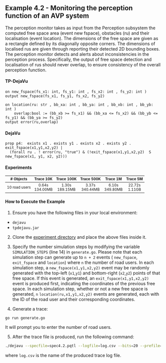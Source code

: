 
## Example 4.2 - Monitoring the perception function of an AVP system

The perception monitor takes as input from the Perception subsystem the computed free
space area (event new fspace), obstacles (ru) and their localisation (event location). The
dimensions of the free space are given as a rectangle defined by its diagonally opposite
corners. The dimensions of localised rus are given through reporting their detected 2D
bounding boxes. The perception monitor detects and alerts about inconsistencies in the
perception process. Specifically, the output of free space detection and localisation of
rus should never overlap, to ensure consistency of the overall perception function.


#### TP-DejaVu
```
on new_fspace(fs_x1: int, fs_y1: int , fs_x2: int , fs_y2: int )
output new_fspace(fs_x1, fs_y1, fs_x2, fs_y2)

on location(ru: str , bb_xa: int , bb_ya: int , bb_xb: int , bb_yb: int )
    overlap:bool := (bb_xb >= fs_x1) && (bb_xa <= fs_x2) && (bb_yb <= fs_y1) && (bb_ya >= fs_y2)
output error(ru,overlap)
```

#### DejaVu

```
prop p4:  exists x1 . exists y1 . exists x2 . exists y2 .   exit_fspace(x1,y1,x2,y2) |
  (forall ru . ! error(ru, "true") & (!exit_fspace(x1,y1,x2,y2)  S new_fspace(x1, y1, x2, y2)))
```

#### Experiments

<table style="font-size: smaller; width: 100%; text-align: center;">
    <thead>
        <tr>
            <th># Objects</th>
            <th>Trace 10K</th>
            <th>Trace 100K</th>
            <th>Trace 500K</th>
            <th>Trace 1M</th>
            <th>Trace 5M</th>
        </tr>
    </thead>
    <tbody>
        <tr>
            <td>10 road users</td>
            <td>0.64s<br>134.00MB</td>
            <td>1.30s<br>189.15MB</td>
            <td>3.37s<br>340.44MB</td>
            <td>6.10s<br>349.80MB</td>
            <td>22.72s<br>1.11GB</td>
        </tr>
</table>

#### How to Execute the Example

1. Ensure you have the following files in your local environment:
- `dejavu`
- `tpdejavu.jar`

2. Clone the [experiment directory](https://github.com/moraneus/TP-DejaVu/blob/master/out/examples/tp/spec4.2) and place the above files inside it.

3. Specify the number simulation steps by modifying the variable `SIMULATION_STEPS` (line 14) in `generate.go`. Please note that each simulation step can generate up to `n + 2` events ( `new_fspace`, `exit_fspace` and `location`) where `n` the number of road users. In each simulation step, a `new_fspace(x1,y1,x2,y2)` event may be randomly generated with the top-left (`x1`,`y1`) and bottom-right (`x2`,`y2`) points of that free space. If this event is generated, an `exit_fspace(x1,y1,x2,y2)` event is produced first, indicating the coordinates of the previous free space. In each simulation step, whether or not a new free space is generated, `n` `location(ru,x1,y1,x2,y2)` events are generated, each with the ID of the road user and their corresponding coordinates.


4. Generate a trace:

```
go run generate.go
```

It will prompt you to enter the number of road users.

5. After the trace file is produced, run the following command:

```bash
./dejavu --specfile=spec4.2.pqtl --logfile=log.csv --bits=20 --prefile=spec4.2.pqtl
```

where `log.csv` is the name of the produced trace log file. 
